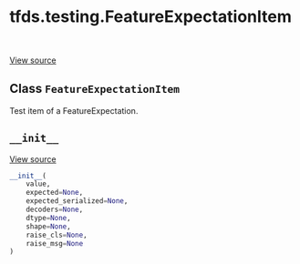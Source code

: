 <div itemscope itemtype="http://developers.google.com/ReferenceObject">
<meta itemprop="name" content="tfds.testing.FeatureExpectationItem" />
<meta itemprop="path" content="Stable" />
<meta itemprop="property" content="__init__"/>
</div>

# tfds.testing.FeatureExpectationItem

<!-- Insert buttons and diff -->

<table class="tfo-notebook-buttons tfo-api" align="left">
</table>

<a target="_blank" href="https://github.com/tensorflow/datasets/tree/master/tensorflow_datasets/testing/test_utils.py">View
source</a>

<!-- Equality marker -->

## Class `FeatureExpectationItem`

Test item of a FeatureExpectation.

<!-- Placeholder for "Used in" -->


<h2 id="__init__"><code>__init__</code></h2>

<a target="_blank" href="https://github.com/tensorflow/datasets/tree/master/tensorflow_datasets/testing/test_utils.py">View
source</a>

```python
__init__(
    value,
    expected=None,
    expected_serialized=None,
    decoders=None,
    dtype=None,
    shape=None,
    raise_cls=None,
    raise_msg=None
)
```

